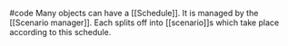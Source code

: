 #code
Many objects can have a [[Schedule]]. It is managed by the [[Scenario manager]]. Each splits off into [[scenario]]s which take place according to this schedule.